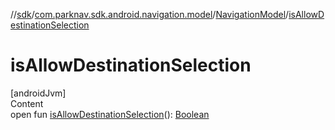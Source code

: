 //[sdk](../../../index.md)/[com.parknav.sdk.android.navigation.model](../index.md)/[NavigationModel](index.md)/[isAllowDestinationSelection](is-allow-destination-selection.md)



# isAllowDestinationSelection  
[androidJvm]  
Content  
open fun [isAllowDestinationSelection](is-allow-destination-selection.md)(): [Boolean](https://kotlinlang.org/api/latest/jvm/stdlib/kotlin/-boolean/index.html)  



